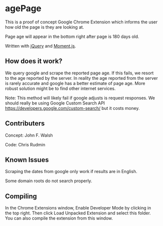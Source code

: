 agePage
================================

This is a proof of concept Google Chrome Extension which informs the user how old the page is they are looking at.

Page age will appear in the bottom right after page is 180 days old.

Written with [jQuery](http://jquery.com/) and [Moment.js](http://momentjs.com/).

How does it work?
-------------------------

We query google and scrape the reported page age. If this fails, we resort to the age reported by the server.
In reality the age reported from the server is rarely accurate and google has a better estimate of page age.
More robust solution might be to find other internet services.

Note: This method will likely fail if google adjusts is request responses. We should really be using Google Custom Search API https://developers.google.com/custom-search/ but it costs money.

Contributers
-------------------------------

Concept: John F. Walsh

Code: Chris Rudmin


Known Issues
-------------------------------

Scraping the dates from google only work if results are in English.

Some domain roots do not search properly.


Compiling
------------------------

In the Chrome Extensions window, Enable Developer Mode by clicking in the top right. Then click Load Unpacked Extension and select this folder. You can also compile the extension from this window. 
